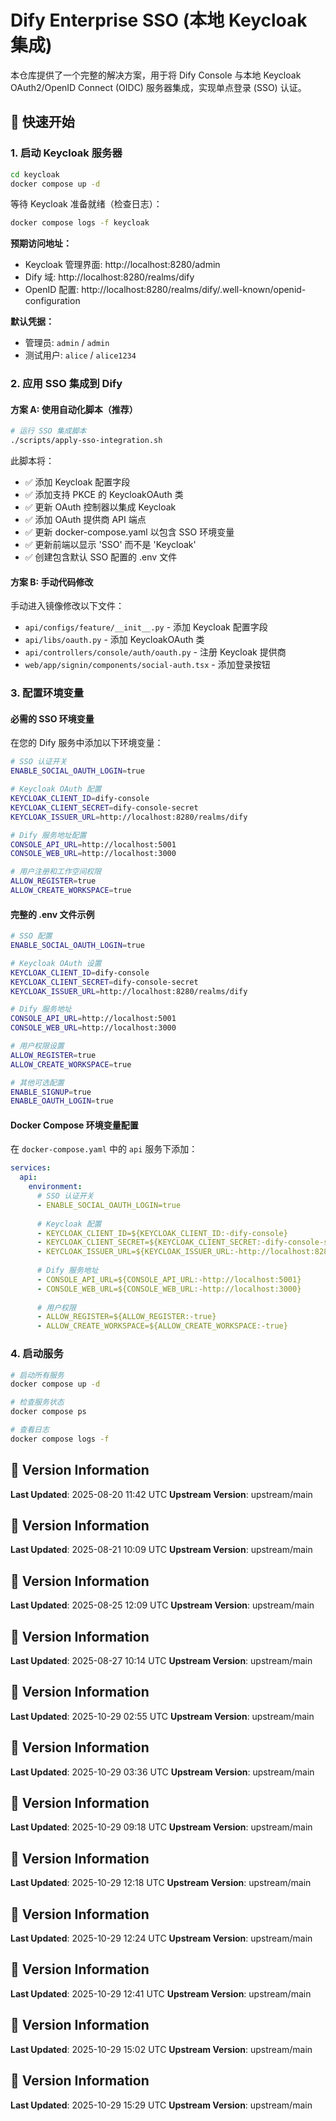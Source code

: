 # Dify Enterprise SSO (本地 Keycloak 集成)

本仓库提供了一个完整的解决方案，用于将 Dify Console 与本地 Keycloak OAuth2/OpenID Connect (OIDC) 服务器集成，实现单点登录 (SSO) 认证。


## 🚀 快速开始

### 1. 启动 Keycloak 服务器

```bash
cd keycloak
docker compose up -d
```

等待 Keycloak 准备就绪（检查日志）：
```bash
docker compose logs -f keycloak
```

**预期访问地址：**
- Keycloak 管理界面: http://localhost:8280/admin
- Dify 域: http://localhost:8280/realms/dify
- OpenID 配置: http://localhost:8280/realms/dify/.well-known/openid-configuration

**默认凭据：**
- 管理员: `admin` / `admin`
- 测试用户: `alice` / `alice1234`

### 2. 应用 SSO 集成到 Dify

#### 方案 A: 使用自动化脚本（推荐）
```bash
# 运行 SSO 集成脚本
./scripts/apply-sso-integration.sh
```

此脚本将：
- ✅ 添加 Keycloak 配置字段
- ✅ 添加支持 PKCE 的 KeycloakOAuth 类
- ✅ 更新 OAuth 控制器以集成 Keycloak
- ✅ 添加 OAuth 提供商 API 端点
- ✅ 更新 docker-compose.yaml 以包含 SSO 环境变量
- ✅ 更新前端以显示 'SSO' 而不是 'Keycloak'
- ✅ 创建包含默认 SSO 配置的 .env 文件

#### 方案 B: 手动代码修改
手动进入镜像修改以下文件：
- `api/configs/feature/__init__.py` - 添加 Keycloak 配置字段
- `api/libs/oauth.py` - 添加 KeycloakOAuth 类
- `api/controllers/console/auth/oauth.py` - 注册 Keycloak 提供商
- `web/app/signin/components/social-auth.tsx` - 添加登录按钮

### 3. 配置环境变量

#### 必需的 SSO 环境变量

在您的 Dify 服务中添加以下环境变量：

```bash
# SSO 认证开关
ENABLE_SOCIAL_OAUTH_LOGIN=true

# Keycloak OAuth 配置
KEYCLOAK_CLIENT_ID=dify-console
KEYCLOAK_CLIENT_SECRET=dify-console-secret
KEYCLOAK_ISSUER_URL=http://localhost:8280/realms/dify

# Dify 服务地址配置
CONSOLE_API_URL=http://localhost:5001
CONSOLE_WEB_URL=http://localhost:3000

# 用户注册和工作空间权限
ALLOW_REGISTER=true
ALLOW_CREATE_WORKSPACE=true
```

#### 完整的 .env 文件示例

```bash
# SSO 配置
ENABLE_SOCIAL_OAUTH_LOGIN=true

# Keycloak OAuth 设置
KEYCLOAK_CLIENT_ID=dify-console
KEYCLOAK_CLIENT_SECRET=dify-console-secret
KEYCLOAK_ISSUER_URL=http://localhost:8280/realms/dify

# Dify 服务地址
CONSOLE_API_URL=http://localhost:5001
CONSOLE_WEB_URL=http://localhost:3000

# 用户权限设置
ALLOW_REGISTER=true
ALLOW_CREATE_WORKSPACE=true

# 其他可选配置
ENABLE_SIGNUP=true
ENABLE_OAUTH_LOGIN=true
```

#### Docker Compose 环境变量配置

在 `docker-compose.yaml` 中的 `api` 服务下添加：

```yaml
services:
  api:
    environment:
      # SSO 认证开关
      - ENABLE_SOCIAL_OAUTH_LOGIN=true
      
      # Keycloak 配置
      - KEYCLOAK_CLIENT_ID=${KEYCLOAK_CLIENT_ID:-dify-console}
      - KEYCLOAK_CLIENT_SECRET=${KEYCLOAK_CLIENT_SECRET:-dify-console-secret}
      - KEYCLOAK_ISSUER_URL=${KEYCLOAK_ISSUER_URL:-http://localhost:8280/realms/dify}
      
      # Dify 服务地址
      - CONSOLE_API_URL=${CONSOLE_API_URL:-http://localhost:5001}
      - CONSOLE_WEB_URL=${CONSOLE_WEB_URL:-http://localhost:3000}
      
      # 用户权限
      - ALLOW_REGISTER=${ALLOW_REGISTER:-true}
      - ALLOW_CREATE_WORKSPACE=${ALLOW_CREATE_WORKSPACE:-true}
```

### 4. 启动服务

```bash
# 启动所有服务
docker compose up -d

# 检查服务状态
docker compose ps

# 查看日志
docker compose logs -f
```
## 📅 Version Information

**Last Updated**: 2025-08-20 11:42 UTC
**Upstream Version**: upstream/main

## 📅 Version Information

**Last Updated**: 2025-08-21 10:09 UTC
**Upstream Version**: upstream/main

## 📅 Version Information

**Last Updated**: 2025-08-25 12:09 UTC
**Upstream Version**: upstream/main

## 📅 Version Information

**Last Updated**: 2025-08-27 10:14 UTC
**Upstream Version**: upstream/main

## 📅 Version Information

**Last Updated**: 2025-10-29 02:55 UTC
**Upstream Version**: upstream/main

## 📅 Version Information

**Last Updated**: 2025-10-29 03:36 UTC
**Upstream Version**: upstream/main

## 📅 Version Information

**Last Updated**: 2025-10-29 09:18 UTC
**Upstream Version**: upstream/main

## 📅 Version Information

**Last Updated**: 2025-10-29 12:18 UTC
**Upstream Version**: upstream/main

## 📅 Version Information

**Last Updated**: 2025-10-29 12:24 UTC
**Upstream Version**: upstream/main

## 📅 Version Information

**Last Updated**: 2025-10-29 12:41 UTC
**Upstream Version**: upstream/main

## 📅 Version Information

**Last Updated**: 2025-10-29 15:02 UTC
**Upstream Version**: upstream/main

## 📅 Version Information

**Last Updated**: 2025-10-29 15:29 UTC
**Upstream Version**: upstream/main
